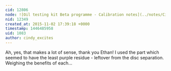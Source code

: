 ```yaml
---
cid: 12806
node: ![Oil testing kit Beta programme - Calibration notes](../notes/Cindy_ExCites/10-31-2015/oil-testing-kit-beta-programme-calibration-notes)
nid: 12349
created_at: 2015-11-02 17:39:18 +0000
timestamp: 1446485958
uid: 1083
author: cindy_excites
---
```


Ah, yes, that makes a lot of sense, thank you Ethan! I used the part which seemed to have the least purple residue - leftover from the disc separation. Weighing the benefits of each... 